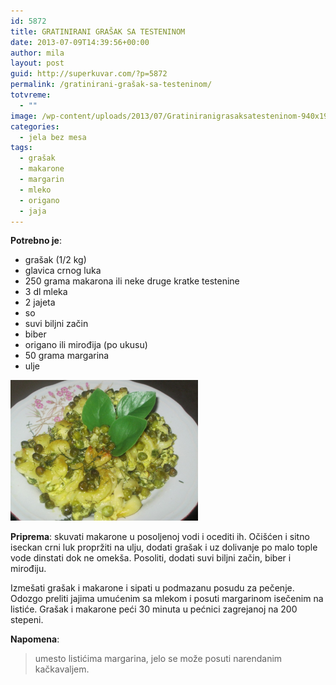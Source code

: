 ```yaml
---
id: 5872
title: GRATINIRANI GRAŠAK SA TESTENINOM
date: 2013-07-09T14:39:56+00:00
author: mila
layout: post
guid: http://superkuvar.com/?p=5872
permalink: /gratinirani-grašak-sa-testeninom/
totvreme:
  - ""
image: /wp-content/uploads/2013/07/Gratiniranigrasaksatesteninom-940x198.jpg
categories:
  - jela bez mesa
tags:
  - grašak
  - makarone
  - margarin
  - mleko
  - origano
  - jaja
---
```

**Potrebno je**:

  * grašak (1/2 kg)
  * glavica crnog luka
  * 250 grama makarona ili neke druge kratke testenine
  * 3 dl mleka
  * 2 jajeta
  * so
  * suvi biljni začin
  * biber
  * origano ili mirođija (po ukusu)
  * 50 grama margarina
  * ulje

<img class="alignnone size-medium wp-image-5873" src="/wp-content/uploads/2013/07/Gratiniranigrasaksatesteninom-1024x768.jpg" alt="Gratiniranigrasaksatesteninom" width="300" height="225" /> 

**Priprema**: skuvati makarone u posoljenoj vodi i ocediti ih. Očišćen i sitno iseckan crni luk propržiti na ulju, dodati grašak i uz dolivanje po malo tople vode dinstati dok ne omekša. Posoliti, dodati suvi biljni začin, biber i mirođiju.

Izmešati grašak i makarone i sipati u podmazanu posudu za pečenje. Odozgo preliti jajima umućenim sa mlekom i posuti margarinom isečenim na listiće. Grašak i makarone peći 30 minuta u pećnici zagrejanoj na 200 stepeni.

**Napomena**: 
> umesto listićima margarina, jelo se može posuti narendanim kačkavaljem.
